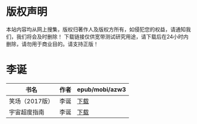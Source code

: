 # 版权声明

本站内容均从网上搜集，版权归著作人及版权方所有，如侵犯您的权益，请通知我们，我们将会及时删除！ 下载链接仅供宽带测试研究用途，请下载后在24小时内删除，请勿用于商业目的。请支持正版！

# 李诞

| 书名 | 作者 | epub/mobi/azw3 |
| --- | --- | --- |
| 笑场（2017版） | 李诞 | [下载](https://url89.ctfile.com/f/31084289-1357048558-fe098d?p=8866) |
| 宇宙超度指南 | 李诞 | [下载](https://url89.ctfile.com/f/31084289-1357030267-3129e5?p=8866) |
